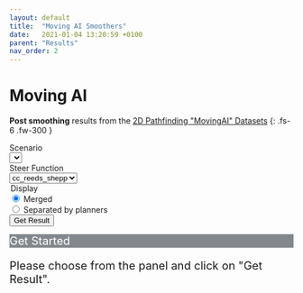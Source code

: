 ```yaml
---
layout: default
title:  "Moving AI Smoothers"
date:   2021-01-04 13:20:59 +0100
parent: "Results"
nav_order: 2
---
```


# Moving AI

**Post smoothing** results from the [2D Pathfinding "MovingAI" Datasets](https://www.movingai.com/benchmarks/grids.html)
{: .fs-6 .fw-300 }

<link rel="stylesheet" href="https://stackpath.bootstrapcdn.com/bootstrap/4.3.1/css/bootstrap.min.css" integrity="sha384-ggOyR0iXCbMQv3Xipma34MD+dH/1fQ784/j6cY/iJTQUOhcWr7x9JvoRxT2MZw1T" crossorigin="anonymous">
<link rel="stylesheet" type="text/css" href="{{ site.baseurl }}/assets/results/home.css">
<link href="https://unpkg.com/tabulator-tables@4.5.3/dist/css/tabulator.min.css" rel="stylesheet">
<script type="text/javascript" src="https://unpkg.com/tabulator-tables@4.5.3/dist/js/tabulator.min.js"></script>

<script>    
var myData;
var stdData;
var planner_count = 0;
var filled = false;
var scenario_list = [];

var tabledata = [];
var table;
var max_sol = 0;
var max_t = 0;
var max_pl = 0;
var max_curv = 0;
var max_clear = 0;
var max_cusps = 0;
        
function loadJSON(callback, fPath) {  
    console.log('In loadJSON: ' + fPath); 
    var xmlr = new XMLHttpRequest();
    xmlr.overrideMimeType("application/json");
    xmlr.open('GET', fPath, false);
    xmlr.onreadystatechange = function () {
        if (xmlr.readyState == 4 && xmlr.status == "200") {
            callback(xmlr.responseText);
        }
    };
    xmlr.send(null);  
}

function getData(scenarioName) {
    console.log('In getData: ' + scenarioName);
    loadJSON(function(response) {
        tabledata = JSON.parse(response);
    }, '{{ site.baseurl }}/assets/results/table_json/' + scenarioName + '_table.json');
    max_sol = tabledata[tabledata.length - 1]['max_sol'];
    max_t = tabledata[tabledata.length - 1]['max_t'];
    max_pl = tabledata[tabledata.length - 1]['max_pl'];
    max_curv = tabledata[tabledata.length - 1]['max_curv'];
    max_clear = tabledata[tabledata.length - 1]['max_clear'];
    max_cusps = tabledata[tabledata.length - 1]['max_cusps'];

    tabledata = tabledata.slice(0, tabledata.length-1);
    console.log('max_sol: ' + max_sol);
    console.log('json length: ' + tabledata.length);
    console.log('Finished loading: ' + tabledata);
}

function show_graph(selected_graph){
    document.getElementById("plots_area").innerHTML = "";
    console.log(selected_graph);
    if(selected_graph != "None"){
        document.getElementById("plots_area").innerHTML = "<a href='" + selected_graph + ".png" + "'><img src='" + selected_graph + ".png" + "' style='width: 100%'></a>";
    }
}

function get_result(){
    document.getElementById("home_message").style.display = "none";
    var scenario_selection = document.getElementById("scenario_select");
    var steer_selection = document.getElementById("steer_select");
    var scenario_string = scenario_selection.options[scenario_selection.selectedIndex].text;
    var steer_string = steer_selection.options[steer_selection.selectedIndex].text;
    var radios = document.getElementsByName("binary");
                var merged_string = "";
                if (radios[1].checked) {
                    merged_string = "_separated";
                }
    var selected_graph = "{{ site.baseurl }}/assets/results/img/" + scenario_string + "_" + steer_string + "_smoother_stats" + merged_string;
    show_graph(selected_graph);
    /* update_table(); */
}

function get_scenario_list() {
    var fPath = '{{ site.baseurl }}/assets/results/scenario_list.json';
    loadJSON(function(response) {
        scenario_list = JSON.parse(response);
        scenario_list.sort();
    }, fPath);
}
get_scenario_list();
</script>


<div id="content">
    <div id="select_box">
        <!-- select form -->
        <form>
            <div class="form-group row">
                <label for="overview_scenario_select" class="col-sm-3 col-form-label">Scenario</label>
                <div class="col-sm-8">
                    <select class="form-control" id="scenario_select">
                        <script>
                            var scenario_select = document.getElementById('scenario_select');
                            for(var i=0; i<scenario_list.length; i++){
                                scenario_select.innerHTML += '<option value="' + (i+1) + '">' + scenario_list[i] + '</option>';
                            }
                        </script>
                    </select>
                </div>
            </div>
            <div class="form-group row">
                <label for="overview_steer_select" class="col-sm-3 col-form-label">Steer Function</label>
                <div class="col-sm-8">
                    <select class="form-control" id="steer_select">
                        <option value="1">cc_reeds_shepp</option>
                        <option value="2">dubins</option>
                        <option value="3">posq</option>
                        <option value="4">reeds_shepp</option>
                    </select>
                </div>
            </div>
            <div class="form-group row">
                <legend class="col-form-label col-sm-3">Display</legend>
                <div class="col-sm-8">
                    <div class="form-check form-check-inline">
                        <input class="form-check-input" type="radio" name="binary" value="merged" id="radio_merged" checked>
                        <label class="form-check-label" for="radio_merged">Merged</label>
                    </div>            
                    <div class="form-check form-check-inline">
                        <input class="form-check-input" type="radio" name="binary" value="separated" id="radio_separated">
                        <label class="form-check-label" for="radio_separated">Separated by planners</label>
                    </div>
                </div>
            </div>
            <div class="row">
                <button type="button" onclick="get_result()" class="btn btn-primary" id="submit_button">Get Result</button>      
            </div>       
        </form>
    </div>
</div>
            
<div class="card" id="home_message">
    <div class="card-header" style="background-color:  #83888d; color: white; font-size: 20px;">
        Get Started
    </div>
    <div class="card-body" style="font-size: 20px;">
        <p>Please choose from the panel and click on "Get Result".</p>
    </div>
</div>

<div id="plots_area"></div>

<!-- <div id="data_table_area"><div id="data_table"></div></div> -->
        
<script src="https://code.jquery.com/jquery-3.3.1.slim.min.js" integrity="sha384-q8i/X+965DzO0rT7abK41JStQIAqVgRVzpbzo5smXKp4YfRvH+8abtTE1Pi6jizo" crossorigin="anonymous"></script>
<script src="https://cdnjs.cloudflare.com/ajax/libs/popper.js/1.14.7/umd/popper.min.js" integrity="sha384-UO2eT0CpHqdSJQ6hJty5KVphtPhzWj9WO1clHTMGa3JDZwrnQq4sF86dIHNDz0W1" crossorigin="anonymous"></script>
<script src="https://stackpath.bootstrapcdn.com/bootstrap/4.3.1/js/bootstrap.min.js" integrity="sha384-JjSmVgyd0p3pXB1rRibZUAYoIIy6OrQ6VrjIEaFf/nJGzIxFDsf4x0xIM+B07jRM" crossorigin="anonymous"></script>
